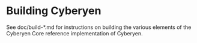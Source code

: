 Building Cyberyen
================

See doc/build-*.md for instructions on building the various
elements of the Cyberyen Core reference implementation of Cyberyen.
